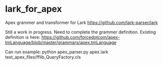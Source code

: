 # lark_for_apex
Apex grammer and transformer for Lark https://github.com/lark-parser/lark

Still a work in progress. Need to complete the grammer definition. Existing definition is here: https://github.com/forcedotcom/apex-tmLanguage/blob/master/grammars/apex.tmLanguage

Can run example: python apex_parser.py apex.lark test_apex_files/fflib_QueryFactory.cls
